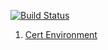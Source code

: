 [![Build Status](https://dev.azure.com/nacelleaviation/KMA/_apis/build/status/Nacelle.KMA/Nacelle.KMA%20CI?branchName=develop)](https://dev.azure.com/nacelleaviation/KMA/_build/latest?definitionId=4&branchName=develop)

1. [Cert Environment](cert_environment.md)